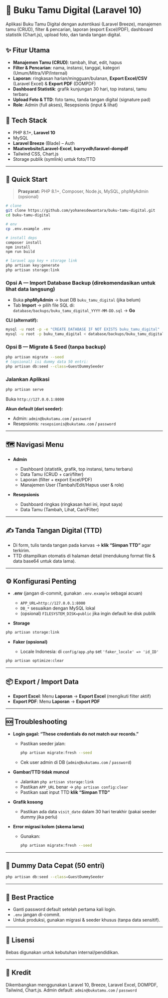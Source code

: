 # 📘 Buku Tamu Digital (Laravel 10)

Aplikasi Buku Tamu Digital dengan autentikasi (Laravel Breeze), manajemen tamu (CRUD), filter & pencarian, laporan (export Excel/PDF), dashboard statistik (Chart.js), upload foto, dan tanda tangan digital.

## ✨ Fitur Utama
- **Manajemen Tamu (CRUD)**: tambah, lihat, edit, hapus
- **Filter & Pencarian**: nama, instansi, tanggal, kategori (Umum/Mitra/VIP/Internal)
- **Laporan**: ringkasan harian/mingguan/bulanan, **Export Excel/CSV** (Laravel Excel) & **Export PDF** (DOMPDF)
- **Dashboard Statistik**: grafik kunjungan 30 hari, top instansi, tamu terbaru
- **Upload Foto & TTD**: foto tamu, tanda tangan digital (signature pad)
- **Role**: Admin (full akses), Resepsionis (input & lihat)

## 🧰 Tech Stack
- PHP 8.1+, **Laravel 10**
- MySQL
- **Laravel Breeze** (Blade) – Auth
- **Maatwebsite/Laravel-Excel**, **barryvdh/laravel-dompdf**
- Tailwind CSS, Chart.js
- Storage publik (symlink) untuk foto/TTD

---

## 🚀 Quick Start

> **Prasyarat:** PHP 8.1+, Composer, Node.js, MySQL, phpMyAdmin (opsional)

```bash
# clone
git clone https://github.com/yohanesdewantara/buku-tamu-digital.git
cd buku-tamu-digital

# env
cp .env.example .env

# install deps
composer install
npm install
npm run build

# laravel app key + storage link
php artisan key:generate
php artisan storage:link
````

### Opsi A — Import Database Backup (direkomendasikan untuk lihat data langsung)

* Buka **phpMyAdmin** → buat DB `buku_tamu_digital` (jika belum)
* Tab **Import** → pilih file SQL di: `database/backups/buku_tamu_digital_YYYY-MM-DD.sql` → **Go**

**CLI (alternatif):**

```bash
mysql -u root -p -e "CREATE DATABASE IF NOT EXISTS buku_tamu_digital"
mysql -u root -p buku_tamu_digital < database/backups/buku_tamu_digital_YYYY-MM-DD.sql
```

### Opsi B — Migrate & Seed (tanpa backup)

```bash
php artisan migrate --seed
# (opsional) isi dummy data 50 entri:
php artisan db:seed --class=GuestDummySeeder
```

### Jalankan Aplikasi

```bash
php artisan serve
```

Buka `http://127.0.0.1:8000`

**Akun default (dari seeder):**

* Admin: `admin@bukutamu.com` / `password`
* Resepsionis: `resepsionis@bukutamu.com` / `password`

---

## 🗺️ Navigasi Menu

* **Admin**

  * Dashboard (statistik, grafik, top instansi, tamu terbaru)
  * Data Tamu (CRUD + cari/filter)
  * Laporan (filter + export Excel/PDF)
  * Manajemen User (Tambah/Edit/Hapus user & role)

* **Resepsionis**

  * Dashboard ringkas (ringkasan hari ini, input saya)
  * Data Tamu (Tambah, Lihat, Cari/Filter)

---

## ✍️ Tanda Tangan Digital (TTD)

* Di form, tulis tanda tangan pada kanvas → **klik “Simpan TTD”** agar terkirim.
* TTD ditampilkan otomatis di halaman detail (mendukung format file & data base64 untuk data lama).

---

## ⚙️ Konfigurasi Penting

* **.env** (jangan di-commit, gunakan `.env.example` sebagai acuan)

  * `APP_URL=http://127.0.0.1:8000`
  * `DB_*` sesuaikan dengan MySQL lokal
  * (opsional) `FILESYSTEM_DISK=public` jika ingin default ke disk publik

* **Storage**

```bash
php artisan storage:link
```

* **Faker (opsional)**

  * Locale Indonesia: di `config/app.php` set `'faker_locale' => 'id_ID'`

```bash
php artisan optimize:clear
```

---

## 📦 Export / Import Data

* **Export Excel**: Menu **Laporan** → **Export Excel** (mengikuti filter aktif)
* **Export PDF**: Menu **Laporan** → **Export PDF**

---

## 🆘 Troubleshooting

* **Login gagal: “These credentials do not match our records.”**

  * Pastikan seeder jalan:

    ```bash
    php artisan migrate:fresh --seed
    ```
  * Cek user admin di DB (`admin@bukutamu.com` / `password`)

* **Gambar/TTD tidak muncul**

  * Jalankan `php artisan storage:link`
  * Pastikan `APP_URL` benar → `php artisan config:clear`
  * Pastikan saat input TTD **klik “Simpan TTD”**

* **Grafik kosong**

  * Pastikan ada data `visit_date` dalam 30 hari terakhir (pakai seeder dummy jika perlu)

* **Error migrasi kolom (skema lama)**

  * Gunakan:

    ```bash
    php artisan migrate:fresh --seed
    ```

---

## 🧪 Dummy Data Cepat (50 entri)

```bash
php artisan db:seed --class=GuestDummySeeder
```

---

## 🔐 Best Practice

* Ganti password default setelah pertama kali login.
* `.env` jangan di-commit.
* Untuk produksi, gunakan migrasi & seeder khusus (tanpa data sensitif).

---

## 📄 Lisensi

Bebas digunakan untuk kebutuhan internal/pendidikan.

---

## 👤 Kredit

Dikembangkan menggunakan Laravel 10, Breeze, Laravel Excel, DOMPDF, Tailwind, Chart.js.
Admin default: `admin@bukutamu.com` / `password`

````


